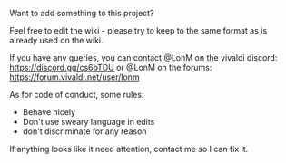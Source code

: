 Want to add something to this project?

Feel free to edit the wiki - please try to keep to the same format as is already used on the wiki.

If you have any queries, you can contact @LonM on the vivaldi discord: https://discord.gg/cs6bTDU or @LonM on the forums: https://forum.vivaldi.net/user/lonm

As for code of conduct, some rules:

* Behave nicely
* Don't use sweary language in edits
* don't discriminate for any reason

If anything looks like it need attention, contact me so I can fix it.
